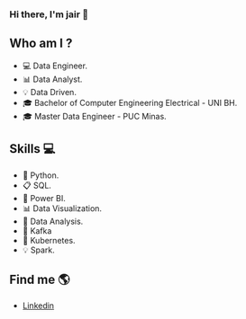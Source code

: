 ### Hi there, I'm jair 👋


## Who am I ?
- 💻 Data Engineer.
- 📊 Data Analyst.
- 💡 Data Driven.
- 🎓 Bachelor of Computer Engineering Electrical - UNI BH.
- 🎓 Master Data Engineer - PUC Minas.



## Skills 💻
- 🐍 Python.
- 📋 SQL.
- 🧮 Power BI.
- 📊 Data Visualization.
- 🎲 Data Analysis.
- 🔮 Kafka 
- 💽 Kubernetes.
- 💡 Spark.

 


## Find me  🌎
- [Linkedin](www.linkedin.com/in/jairpereira2022)

